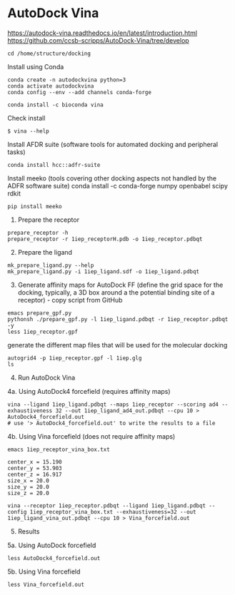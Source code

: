 # AutoDock Vina

https://autodock-vina.readthedocs.io/en/latest/introduction.html
https://github.com/ccsb-scripps/AutoDock-Vina/tree/develop

```
cd /home/structure/docking
```

Install using Conda

```
conda create -n autodockvina python=3
conda activate autodockvina
conda config --env --add channels conda-forge

conda install -c bioconda vina 
```

Check install
```
$ vina --help
```

Install AFDR suite
(software tools for automated docking and peripheral tasks)
```
conda install hcc::adfr-suite
```

Install meeko
(tools covering other docking aspects not handled by the ADFR software suite)
conda install -c conda-forge numpy openbabel scipy rdkit
```
pip install meeko
```

1. Prepare the receptor
```
prepare_receptor -h
prepare_receptor -r 1iep_receptorH.pdb -o 1iep_receptor.pdbqt
```

2. Prepare the ligand
```
mk_prepare_ligand.py --help
mk_prepare_ligand.py -i 1iep_ligand.sdf -o 1iep_ligand.pdbqt
```

3. Generate affinity maps for AutoDock FF
(define the grid space for the docking, typically, a 3D box around a the potential binding site of a receptor) - copy script from GitHub
```
emacs prepare_gpf.py
pythonsh ./prepare_gpf.py -l 1iep_ligand.pdbqt -r 1iep_receptor.pdbqt -y
less 1iep_receptor.gpf
```

generate the different map files that will be used for the molecular docking
```
autogrid4 -p 1iep_receptor.gpf -l 1iep.glg
ls
```

4. Run AutoDock Vina

4a. Using AutoDock4 forcefield
(requires affinity maps)
```
vina --ligand 1iep_ligand.pdbqt --maps 1iep_receptor --scoring ad4 --exhaustiveness 32 --out 1iep_ligand_ad4_out.pdbqt --cpu 10 > AutoDock4_forcefield.out
# use '> AutoDock4_forcefield.out' to write the results to a file
```

4b. Using Vina forcefield
(does not require affinity maps)
```
emacs 1iep_receptor_vina_box.txt

center_x = 15.190
center_y = 53.903
center_z = 16.917
size_x = 20.0
size_y = 20.0
size_z = 20.0

vina --receptor 1iep_receptor.pdbqt --ligand 1iep_ligand.pdbqt --config 1iep_receptor_vina_box.txt --exhaustiveness=32 --out 1iep_ligand_vina_out.pdbqt --cpu 10 > Vina_forcefield.out
```

5. Results

5a. Using AutoDock forcefield
```
less AutoDock4_forcefield.out
```

5b. Using Vina forcefield
```
less Vina_forcefield.out
```
